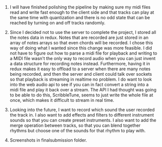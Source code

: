 1. I will have finished polishing the pipeline by making sure my midi files read and write fast enough to the client side and that tracks can play at the same time with quantization and there is no odd state that can be reached by turning on and off tracks randomly.

2. Since I decided not to use the server to complete the project, I stored all the notes data in redux. Notes that are recorded are just stored in an array of notes arrays so that even chords will be recorded. I chose this way of doing what I wanted since this change was more feasible. I did not have to figure out how to parse a midi file for playback and writing to a MIDI file wasn't the only way to record audio when you can just invent a data structure for recording notes instead. Furthermore, having it in redux makes it easy to offload to a server when there are many notes being recorded, and then the server and client could talk over sockets so that playback is streaming in realtime no problem. I do want to look into the web audio api to see if you can in fact convert a string into a midi file and play it back over a stream. The API I had thought was going to be able to do this, ScribbleTune, seems to just write the whole file at once, which makes it difficult to stream in real time.

3. Looking into the future, I want to record which sound the user recorded the track in. I also want to add effects and filters to different instrument sounds so that you can create preset instruments. I also want to add the merge operation between tracks, so that you can blend together rhythms but choose one of the sounds for that rhythm to play with.

4. Screenshots in finalsubmission folder.